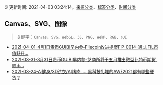 :alarm_clock: 更新时间: 2021-04-03 03:24:14。[来源分类](../README.md)、[标签分类](../TAGS.md)、[时间分类](../TIMELINE.md)

## Canvas、SVG、图像


> 关键字：`Canvas`、`SVG`、`WebGL`、`3D`、`PNG`、`WebP`、`RGB`、`GUI`



- [2021-04-01-4月1日贵币GUIBI早内参-Filecoin改进提案FIP-0014-通过,FIL市值跃升...](https://sec.thief.one/article_content?a_id=06e6d58b8fbbaa62c5511fcbf9300145) 
- [2021-03-31-3月31日贵币GUIBI早内参-芝商所将于五月推出微型比特币期货,顺丰...](https://sec.thief.one/article_content?a_id=14d47a83744105e32867ad7ed86f455a) 
- [2021-03-24-AI健身/3D试衣/AI烤肉……黑科技扎堆的AWE2021都有哪些硬货？](https://www.ershicimi.com/p/c90b58dd4517e2a842521a852c3830cf) 